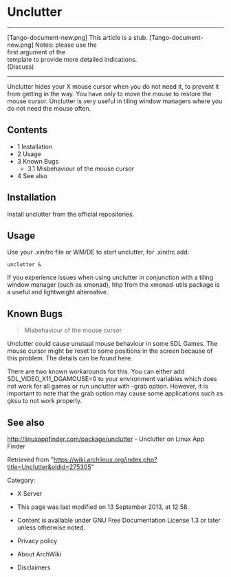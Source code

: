 Unclutter
=========

  ------------------------ ------------------------ ------------------------
  [Tango-document-new.png] This article is a stub.  [Tango-document-new.png]
                           Notes: please use the    
                           first argument of the    
                           template to provide more 
                           detailed indications.    
                           (Discuss)                
  ------------------------ ------------------------ ------------------------

Unclutter hides your X mouse cursor when you do not need it, to prevent
it from getting in the way. You have only to move the mouse to restore
the mouse cursor. Unclutter is very useful in tiling window managers
where you do not need the mouse often.

Contents
--------

-   1 Installation
-   2 Usage
-   3 Known Bugs
    -   3.1 Misbehaviour of the mouse cursor
-   4 See also

Installation
------------

Install unclutter from the official repositories.

Usage
-----

Use your .xinitrc file or WM/DE to start unclutter, for .xinitrc add:

    unclutter &

If you experience issues when using unclutter in conjunction with a
tiling window manager (such as xmonad), hhp from the xmonad-utils
package is a useful and lightweight alternative.

Known Bugs
----------

> Misbehaviour of the mouse cursor

Unclutter could cause unusual mouse behaviour in some SDL Games. The
mouse cursor might be reset to some positions in the screen because of
this problem. The details can be found here.

There are two known workarounds for this. You can either add
SDL_VIDEO_X11_DGAMOUSE=0 to your environment variables which does not
work for all games or run unclutter with -grab option. However, it is
important to note that the grab option may cause some applications such
as gksu to not work properly.

See also
--------

http://linuxappfinder.com/package/unclutter - Unclutter on Linux App
Finder

Retrieved from
"https://wiki.archlinux.org/index.php?title=Unclutter&oldid=275305"

Category:

-   X Server

-   This page was last modified on 13 September 2013, at 12:58.
-   Content is available under GNU Free Documentation License 1.3 or
    later unless otherwise noted.
-   Privacy policy
-   About ArchWiki
-   Disclaimers
